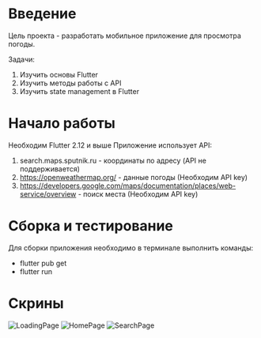 # Введение

Цель проекта - разработать мобильное приложение для просмотра погоды.

Задачи:

1. Изучить основы Flutter
2. Изучить методы работы с API
3. Изучить state management в Flutter

# Начало работы

Необходим Flutter 2.12 и выше
Приложение использует API:

1. search.maps.sputnik.ru - координаты по адресу (API не поддерживается)
2. https://openweathermap.org/ - данные погоды (Необходим API key)
3. https://developers.google.com/maps/documentation/places/web-service/overview - поиск места (Необходим API key)

# Сборка и тестирование

Для сборки приложения необходимо в терминале выполнить команды:

- flutter pub get
- flutter run

# Скрины

![LoadingPage](https://user-images.githubusercontent.com/80877621/196800859-f47eb013-2b02-4431-83a5-35928aad94d5.png)
![HomePage](https://user-images.githubusercontent.com/80877621/196800898-a11d8cd7-3a0d-40c9-9f95-4f72a4baf15b.png)
![SearchPage](https://user-images.githubusercontent.com/80877621/196800965-3a99e647-438f-4412-aadd-c600135b7938.png)
